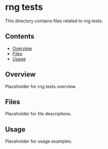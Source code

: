 # rng tests

This directory contains files related to rng tests.

## Contents

- [Overview](#overview)
- [Files](#files)
- [Usage](#usage)

## Overview

Placeholder for rng tests overview.

## Files

Placeholder for file descriptions.

## Usage

Placeholder for usage examples.
